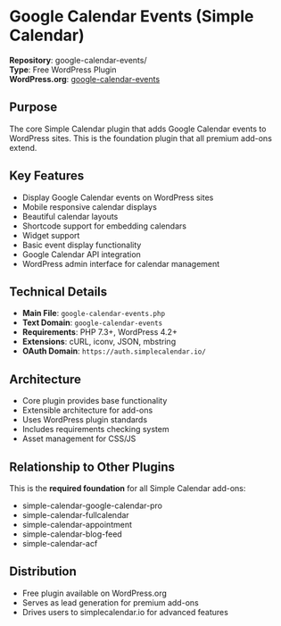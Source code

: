 # Google Calendar Events (Simple Calendar)

**Repository**: google-calendar-events/  
**Type**: Free WordPress Plugin  
**WordPress.org**: [google-calendar-events](https://wordpress.org/plugins/google-calendar-events/)

## Purpose

The core Simple Calendar plugin that adds Google Calendar events to WordPress sites. This is the foundation plugin that all premium add-ons extend.

## Key Features

- Display Google Calendar events on WordPress sites
- Mobile responsive calendar displays
- Beautiful calendar layouts
- Shortcode support for embedding calendars
- Widget support
- Basic event display functionality
- Google Calendar API integration
- WordPress admin interface for calendar management

## Technical Details

- **Main File**: `google-calendar-events.php`
- **Text Domain**: `google-calendar-events`
- **Requirements**: PHP 7.3+, WordPress 4.2+
- **Extensions**: cURL, iconv, JSON, mbstring
- **OAuth Domain**: `https://auth.simplecalendar.io/`

## Architecture

- Core plugin provides base functionality
- Extensible architecture for add-ons
- Uses WordPress plugin standards
- Includes requirements checking system
- Asset management for CSS/JS

## Relationship to Other Plugins

This is the **required foundation** for all Simple Calendar add-ons:
- simple-calendar-google-calendar-pro
- simple-calendar-fullcalendar  
- simple-calendar-appointment
- simple-calendar-blog-feed
- simple-calendar-acf

## Distribution

- Free plugin available on WordPress.org
- Serves as lead generation for premium add-ons
- Drives users to simplecalendar.io for advanced features